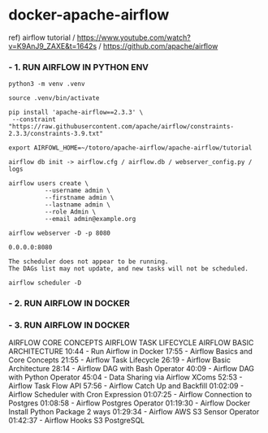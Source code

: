 # docker-apache-airflow

ref) airflow tutorial / https://www.youtube.com/watch?v=K9AnJ9_ZAXE&t=1642s / https://github.com/apache/airflow

### - 1. RUN AIRFLOW IN PYTHON ENV 
```
python3 -m venv .venv

source .venv/bin/activate

pip install 'apache-airflow==2.3.3' \                                          
 --constraint "https://raw.githubusercontent.com/apache/airflow/constraints-2.3.3/constraints-3.9.txt"
 
export AIRFOWL_HOME=~/totoro/apache-airflow/apache-airflow/tutorial

airflow db init -> airflow.cfg / airflow.db / webserver_config.py / logs

airflow users create \                            
          --username admin \
          --firstname admin \     
          --lastname admin \    
          --role Admin \
          --email admin@example.org

airflow webserver -D -p 8080

0.0.0.0:8080

The scheduler does not appear to be running.
The DAGs list may not update, and new tasks will not be scheduled.

airflow scheduler -D
```

### - 2. RUN AIRFLOW IN DOCKER
### - 3. RUN AIRFLOW IN DOCKER
AIRFLOW CORE CONCEPTS
AIRFLOW TASK LIFECYCLE
AIRFLOW BASIC ARCHITECTURE
10:44 - Run Airflow in Docker
17:55 - Airflow Basics and Core Concepts
21:55 - Airflow Task Lifecycle
26:19 - Airflow Basic Architecture
28:14 - Airflow DAG with Bash Operator
40:09 - Airflow DAG with Python Operator
45:04 - Data Sharing via Airflow XComs
52:53 - Airflow Task Flow API
57:56 - Airflow Catch Up and Backfill
01:02:09 - Airflow Scheduler with Cron Expression
01:07:25 - Airflow Connection to Postgres
01:08:58 - Airflow Postgres Operator
01:19:30 - Airflow Docker Install Python Package 2 ways
01:29:34 - Airflow AWS S3 Sensor Operator
01:42:37 - Airflow Hooks S3 PostgreSQL




